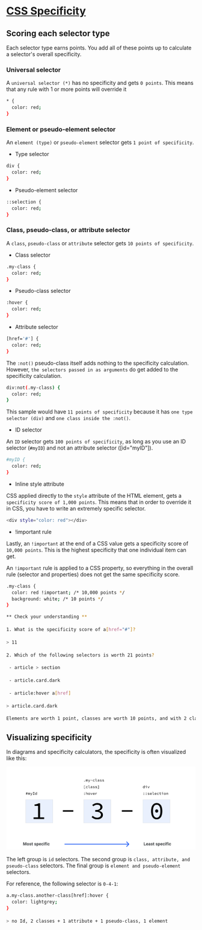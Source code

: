 # [CSS Specificity](https://web.dev/learn/css/specificity/)

## Scoring each selector type

Each selector type earns points. You add all of these points up to calculate a selector's overall specificity.

### Universal selector

A `universal selector (*)` has no specificity and gets `0 points`. This means that any rule with 1 or more points will override it

```sh
* {
  color: red;
}
```

### Element or pseudo-element selector

An `element (type)` or `pseudo-element` selector gets `1 point of specificity`.

- Type selector

```sh
div {
  color: red;
}
```

- Pseudo-element selector

```sh
::selection {
  color: red;
}
```

### Class, pseudo-class, or attribute selector

A `class`, `pseudo-class` or `attribute` selector gets `10 points of specificity`.

- Class selector

```sh
.my-class {
  color: red;
}
```

- Pseudo-class selector

```sh
:hover {
  color: red;
}
```

- Attribute selector

```sh
[href='#'] {
  color: red;
}
```

The `:not()` pseudo-class itself adds nothing to the specificity calculation. However, `the selectors passed in as arguments` do get added to the specificity calculation.

```sh
div:not(.my-class) {
  color: red;
}
```

This sample would have `11 points of specificity` because it has `one type selector (div)` and `one class inside the :not()`.

- ID selector

An `ID` selector gets `100 points of specificity`, as long as you use an ID selector (`#myID`) and not an attribute selector ([id="myID"]).

```sh
#myID {
  color: red;
}
```

- Inline style attribute

CSS applied directly to the `style` attribute of the HTML element, gets a `specificity score of 1,000 points`. This means that in order to override it in CSS, you have to write an extremely specific selector.

```sh
<div style="color: red"></div>
```

- !important rule

Lastly, an `!important` at the end of a CSS value gets a specificity score of `10,000 points`. This is the highest specificity that one individual item can get.

An `!important` rule is applied to a CSS property, so everything in the overall rule (selector and properties) does not get the same specificity score.

```sh
.my-class {
  color: red !important; /* 10,000 points */
  background: white; /* 10 points */
}
```

```sh
** Check your understanding **

1. What is the specificity score of a[href="#"]?

> 11

2. Which of the following selectors is worth 21 points?

 - article > section

 - article.card.dark

 - article:hover a[href]

> article.card.dark

Elements are worth 1 point, classes are worth 10 points, and with 2 classes and 1 element, that makes this selector worth `21 points.`

```

## Visualizing specificity

In diagrams and specificity calculators, the specificity is often visualized like this:

![Visualizing specificity!](./visualizing_specificity.png "Visualizing specificity")


The left group is `id` selectors. The second group is `class, attribute, and pseudo-class` selectors. The final group is `element and pseudo-element` selectors.

For reference, the following selector is `0-4-1`:

```sh
a.my-class.another-class[href]:hover {
  color: lightgrey;
}

> no Id, 2 classes + 1 attribute + 1 pseudo-class, 1 element
```


























